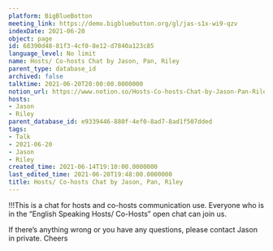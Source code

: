 ```yaml
---
platform: BigBlueBotton
meeting_link: https://demo.bigbluebutton.org/gl/jas-s1x-wi9-qzv
indexDate: 2021-06-20
object: page
id: 68390d48-81f3-4cf0-8e12-d7840a123c85
language_level: No limit
name: Hosts/ Co-hosts Chat by Jason, Pan, Riley
parent_type: database_id
archived: false
talktime: 2021-06-20T20:00:00.0000000
notion_url: https://www.notion.so/Hosts-Co-hosts-Chat-by-Jason-Pan-Riley-68390d4881f34cf08e12d7840a123c85
hosts:
- Jason
- Riley
parent_database_id: e9339446-880f-4ef0-8ad7-8ad1f507dded
tags:
- Talk
- 2021-06-20
- Jason
- Riley
created_time: 2021-06-14T19:10:00.0000000
last_edited_time: 2021-06-20T19:48:00.0000000
title: Hosts/ Co-hosts Chat by Jason, Pan, Riley
---
```


!!!This is a chat for hosts and co-hosts communication use. Everyone who is in the “English Speaking Hosts/ Co-Hosts” open chat can join us.

If there’s anything wrong or you have any questions, please contact Jason in private. Cheers

